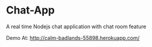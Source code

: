 # Chat-App
A real time Nodejs chat application with chat room feature

Demo At: http://calm-badlands-55898.herokuapp.com/
